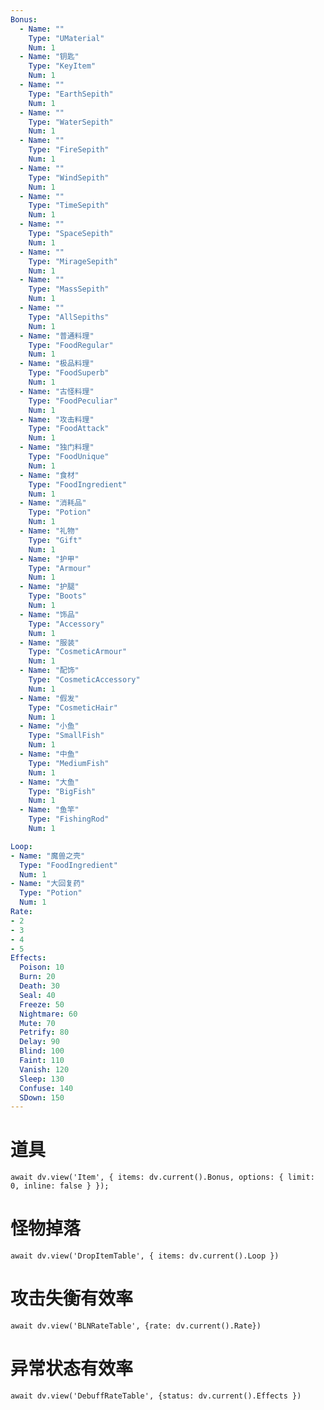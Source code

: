 ```yaml
---
Bonus:
  - Name: ""
    Type: "UMaterial"
    Num: 1
  - Name: "钥匙"
    Type: "KeyItem"
    Num: 1
  - Name: ""
    Type: "EarthSepith"
    Num: 1
  - Name: ""
    Type: "WaterSepith"
    Num: 1
  - Name: ""
    Type: "FireSepith"
    Num: 1
  - Name: ""
    Type: "WindSepith"
    Num: 1
  - Name: ""
    Type: "TimeSepith"
    Num: 1
  - Name: ""
    Type: "SpaceSepith"
    Num: 1
  - Name: ""
    Type: "MirageSepith"
    Num: 1
  - Name: ""
    Type: "MassSepith"
    Num: 1
  - Name: ""
    Type: "AllSepiths"
    Num: 1
  - Name: "普通料理"
    Type: "FoodRegular"
    Num: 1
  - Name: "极品料理"
    Type: "FoodSuperb"
    Num: 1
  - Name: "古怪料理"
    Type: "FoodPeculiar"
    Num: 1
  - Name: "攻击料理"
    Type: "FoodAttack"
    Num: 1
  - Name: "独门料理"
    Type: "FoodUnique"
    Num: 1
  - Name: "食材"
    Type: "FoodIngredient"
    Num: 1
  - Name: "消耗品"
    Type: "Potion"
    Num: 1
  - Name: "礼物"
    Type: "Gift"
    Num: 1
  - Name: "护甲"
    Type: "Armour"
    Num: 1
  - Name: "护腿"
    Type: "Boots"
    Num: 1
  - Name: "饰品"
    Type: "Accessory"
    Num: 1
  - Name: "服装"
    Type: "CosmeticArmour"
    Num: 1
  - Name: "配饰"
    Type: "CosmeticAccessory"
    Num: 1
  - Name: "假发"
    Type: "CosmeticHair"
    Num: 1
  - Name: "小鱼"
    Type: "SmallFish"
    Num: 1
  - Name: "中鱼"
    Type: "MediumFish"
    Num: 1
  - Name: "大鱼"
    Type: "BigFish"
    Num: 1
  - Name: "鱼竿"
    Type: "FishingRod"
    Num: 1

Loop:
- Name: "魔兽之壳"
  Type: "FoodIngredient"
  Num: 1
- Name: "大回复药"
  Type: "Potion"
  Num: 1
Rate:
- 2
- 3
- 4
- 5
Effects:
  Poison: 10
  Burn: 20
  Death: 30
  Seal: 40
  Freeze: 50
  Nightmare: 60
  Mute: 70
  Petrify: 80
  Delay: 90
  Blind: 100
  Faint: 110
  Vanish: 120
  Sleep: 130
  Confuse: 140
  SDown: 150
---
```

# 道具
```dataviewjs
await dv.view('Item', { items: dv.current().Bonus, options: { limit: 0, inline: false } });
```

# 怪物掉落
```dataviewjs
await dv.view('DropItemTable', { items: dv.current().Loop })
```

# 攻击失衡有效率
```dataviewjs
await dv.view('BLNRateTable', {rate: dv.current().Rate})
```

# 异常状态有效率
```dataviewjs
await dv.view('DebuffRateTable', {status: dv.current().Effects })
```

